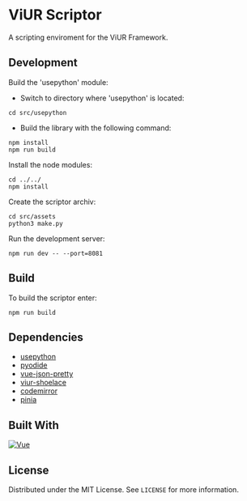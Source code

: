 # ViUR Scriptor
A scripting enviroment for the ViUR Framework. 


## 	Development
Build the 'usepython' module:

- Switch to directory where 'usepython' is located:
```shell
cd src/usepython
```

- Build the library with the following command:
```shell
npm install
npm run build
```


Install the node modules:
```shell
cd ../../
npm install
```

Create the scriptor archiv: 
```shell
cd src/assets
python3 make.py
```

Run the development server: 

```shell
npm run dev -- --port=8081
```



## Build
To build the scriptor enter:

```shell
npm run build
```


## Dependencies
- [usepython](https://github.com/synw/usepython)
- [pyodide](https://github.com/pyodide/pyodide)
- [vue-json-pretty](https://github.com/leezng/vue-json-pretty)
- [viur-shoelace](https://github.com/viur-framework/viur-shoelace)
- [codemirror](https://github.com/codemirror/dev/)
- [pinia](https://github.com/vuejs/pinia)


## Built With
[![Vue][Vue.js]][Vue-url]


## License
Distributed under the MIT License. See `LICENSE` for more information.


[Vue.js]: https://img.shields.io/badge/Vue.js-35495E?style=for-the-badge&logo=vuedotjs&logoColor=4FC08D
[Vue-url]: https://vuejs.org/